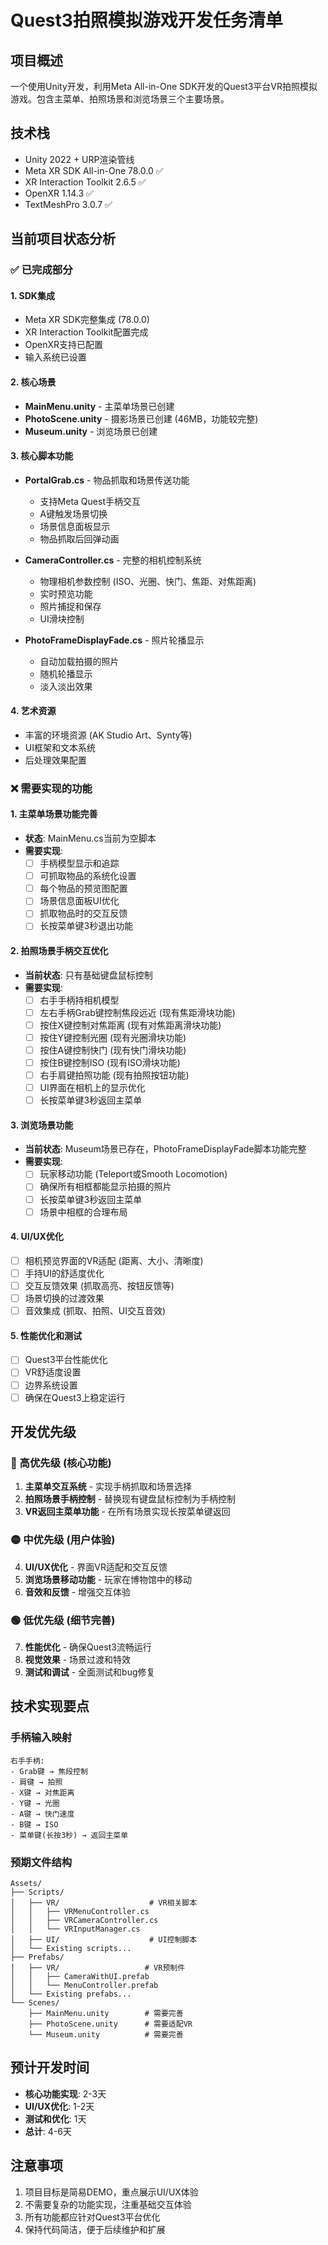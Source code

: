 # Quest3拍照模拟游戏开发任务清单

## 项目概述
一个使用Unity开发，利用Meta All-in-One SDK开发的Quest3平台VR拍照模拟游戏。包含主菜单、拍照场景和浏览场景三个主要场景。

## 技术栈
- Unity 2022 + URP渲染管线
- Meta XR SDK All-in-One 78.0.0 ✅
- XR Interaction Toolkit 2.6.5 ✅
- OpenXR 1.14.3 ✅
- TextMeshPro 3.0.7 ✅

## 当前项目状态分析

### ✅ 已完成部分

#### 1. SDK集成
- Meta XR SDK完整集成 (78.0.0)
- XR Interaction Toolkit配置完成
- OpenXR支持已配置
- 输入系统已设置

#### 2. 核心场景
- **MainMenu.unity** - 主菜单场景已创建
- **PhotoScene.unity** - 摄影场景已创建 (46MB，功能较完整)
- **Museum.unity** - 浏览场景已创建

#### 3. 核心脚本功能
- **PortalGrab.cs** - 物品抓取和场景传送功能
  - 支持Meta Quest手柄交互
  - A键触发场景切换
  - 场景信息面板显示
  - 物品抓取后回弹动画

- **CameraController.cs** - 完整的相机控制系统
  - 物理相机参数控制 (ISO、光圈、快门、焦距、对焦距离)
  - 实时预览功能
  - 照片捕捉和保存
  - UI滑块控制

- **PhotoFrameDisplayFade.cs** - 照片轮播显示
  - 自动加载拍摄的照片
  - 随机轮播显示
  - 淡入淡出效果

#### 4. 艺术资源
- 丰富的环境资源 (AK Studio Art、Synty等)
- UI框架和文本系统
- 后处理效果配置

### ❌ 需要实现的功能

#### 1. 主菜单场景功能完善
- **状态**: MainMenu.cs当前为空脚本
- **需要实现**:
  - [ ] 手柄模型显示和追踪
  - [ ] 可抓取物品的系统化设置
  - [ ] 每个物品的预览图配置
  - [ ] 场景信息面板UI优化
  - [ ] 抓取物品时的交互反馈
  - [ ] 长按菜单键3秒退出功能

#### 2. 拍照场景手柄交互优化
- **当前状态**: 只有基础键盘鼠标控制
- **需要实现**:
  - [ ] 右手手柄持相机模型
  - [ ] 左右手柄Grab键控制焦段远近 (现有焦距滑块功能)
  - [ ] 按住X键控制对焦距离 (现有对焦距离滑块功能)
  - [ ] 按住Y键控制光圈 (现有光圈滑块功能)
  - [ ] 按住A键控制快门 (现有快门滑块功能)
  - [ ] 按住B键控制ISO (现有ISO滑块功能)
  - [ ] 右手肩键拍照功能 (现有拍照按钮功能)
  - [ ] UI界面在相机上的显示优化
  - [ ] 长按菜单键3秒返回主菜单

#### 3. 浏览场景功能
- **当前状态**: Museum场景已存在，PhotoFrameDisplayFade脚本功能完整
- **需要实现**:
  - [ ] 玩家移动功能 (Teleport或Smooth Locomotion)
  - [ ] 确保所有相框都能显示拍摄的照片
  - [ ] 长按菜单键3秒返回主菜单
  - [ ] 场景中相框的合理布局

#### 4. UI/UX优化
- [ ] 相机预览界面的VR适配 (距离、大小、清晰度)
- [ ] 手持UI的舒适度优化
- [ ] 交互反馈效果 (抓取高亮、按钮反馈等)
- [ ] 场景切换的过渡效果
- [ ] 音效集成 (抓取、拍照、UI交互音效)

#### 5. 性能优化和测试
- [ ] Quest3平台性能优化
- [ ] VR舒适度设置
- [ ] 边界系统设置
- [ ] 确保在Quest3上稳定运行

## 开发优先级

### 🔴 高优先级 (核心功能)
1. **主菜单交互系统** - 实现手柄抓取和场景选择
2. **拍照场景手柄控制** - 替换现有键盘鼠标控制为手柄控制
3. **VR返回主菜单功能** - 在所有场景实现长按菜单键返回

### 🟡 中优先级 (用户体验)
4. **UI/UX优化** - 界面VR适配和交互反馈
5. **浏览场景移动功能** - 玩家在博物馆中的移动
6. **音效和反馈** - 增强交互体验

### 🟢 低优先级 (细节完善)
7. **性能优化** - 确保Quest3流畅运行
8. **视觉效果** - 场景过渡和特效
9. **测试和调试** - 全面测试和bug修复

## 技术实现要点

### 手柄输入映射
```
右手手柄:
- Grab键 → 焦段控制
- 肩键 → 拍照
- X键 → 对焦距离
- Y键 → 光圈
- A键 → 快门速度
- B键 → ISO
- 菜单键(长按3秒) → 返回主菜单
```

### 预期文件结构
```
Assets/
├── Scripts/
│   ├── VR/                    # VR相关脚本
│   │   ├── VRMenuController.cs
│   │   ├── VRCameraController.cs
│   │   └── VRInputManager.cs
│   ├── UI/                    # UI控制脚本
│   └── Existing scripts...
├── Prefabs/
│   ├── VR/                   # VR预制件
│   │   ├── CameraWithUI.prefab
│   │   └── MenuController.prefab
│   └── Existing prefabs...
└── Scenes/
    ├── MainMenu.unity        # 需要完善
    ├── PhotoScene.unity      # 需要适配VR
    └── Museum.unity          # 需要完善
```

## 预计开发时间
- **核心功能实现**: 2-3天
- **UI/UX优化**: 1-2天
- **测试和优化**: 1天
- **总计**: 4-6天

## 注意事项
1. 项目目标是简易DEMO，重点展示UI/UX体验
2. 不需要复杂的功能实现，注重基础交互体验
3. 所有功能都应针对Quest3平台优化
4. 保持代码简洁，便于后续维护和扩展